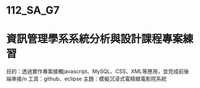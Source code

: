 # 112_SA_G7
# 資訊管理學系系統分析與設計課程專案練習
目的：透過實作專案接觸javascript、MySQL、CSS、XML等應用，並完成前後端串接/n
工具：github、eclipse
主題：模擬沉浸式電精緻電影院系統
